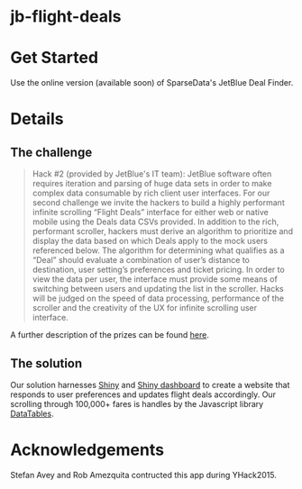 jb-flight-deals
===============

# Get Started
Use the online version (available soon) of SparseData's JetBlue Deal Finder.

# Details

## The challenge
> Hack #2 (provided by JetBlue's IT team): JetBlue software often requires iteration and parsing of huge data sets in order to make complex data consumable by rich client user interfaces.  For our second challenge we invite the hackers to build a highly performant infinite scrolling “Flight Deals” interface for either web or native mobile using the Deals data CSVs provided.  In addition to the rich, performant scroller,  hackers must derive an algorithm to prioritize and display the data based on which Deals apply to the mock users referenced below.  The algorithm for determining what qualifies as a “Deal” should evaluate a combination of user’s distance to destination, user setting’s preferences and ticket pricing. In order to view the data per user, the interface must provide some means of switching between users and updating the list in the scroller. Hacks will be judged on the speed of data processing, performance of the scroller and the creativity of the UX for infinite scrolling user interface.

A further description of the prizes can be found [here](https://drive.google.com/file/d/0B-ddf2SdUe0Fb2ZZNDVwOVJVTVE/view).

## The solution

Our solution harnesses [Shiny](http://shiny.rstudio.com) and [Shiny dashboard](http://rstudio.github.io/shinydashboard/) to create a website that responds to user preferences and updates flight deals accordingly.  Our scrolling through 100,000+ fares is handles by the Javascript library [DataTables](http://datatables.net).

# Acknowledgements
Stefan Avey and Rob Amezquita contructed this app during YHack2015.

